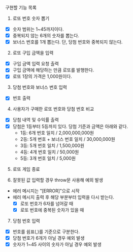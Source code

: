 구현할 기능 목록

1. 로또 번호 숫자 뽑기
  - [x] 숫자 범위는 1~45까지이다.
  - [x] 중복되지 않는 6개의 숫자를 뽑는다.
  - [x] 보너스 번호를 1개 뽑는다. 단, 당첨 번호와 중복되지 않는다.

2. 로또 구입 금액을 입력
  - [x] 구입 금액 입력 요청 출력
  - [x] 구입 금액에 해당하는 만큼 로또를 발행한다.
  - [x] 로또 1장의 가격은 1,000원이다.

3. 당첨 번호와 보너스 번호 입력
  - [x] 번호 출력

4. 사용자가 구매한 로또 번호와 당첨 번호 비교
  - [x] 당첨 내역 및 수익률 출력
  - [x] 당첨은 1등부터 5등까지 있다. 당첨 기준과 금액은 아래와 같다.
    - 1등: 6개 번호 일치 / 2,000,000,000원
    - 2등: 5개 번호 + 보너스 번호 일치 / 30,000,000원
    - 3등: 5개 번호 일치 / 1,500,000원
    - 4등: 4개 번호 일치 / 50,000원
    - 5등: 3개 번호 일치 / 5,000원

5. 로또 게임 종료

6. 잘못된 값 입력할 경우 throw문 사용해 예외 발생
  - 에러 메시지는 "[ERROR]"으로 시작
  - 에러 메시지 출력 후 해당 부분부터 입력을 다시 받는다.
    - [x] 로또 번호가 6자를 넘어갈 때
    - [x] 로또 번호에 중복된 숫자가 있을 때

7. 당첨 번호 입력
  - [x] 번호를 쉼표(,)를 기준으로 구분한다.
  - [x] 당첨 번호가 6개가 아닐 경우 예외 발생
  - [x] 숫자가 1~45 사이의 숫자가 아닐 경우 예외 발생